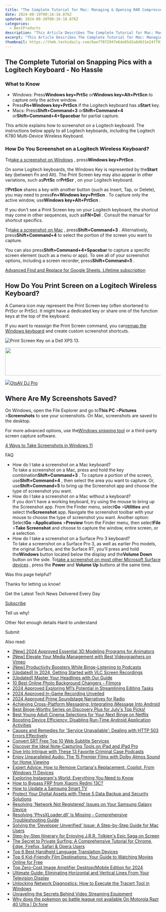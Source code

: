 ```yaml
---
title: "The Complete Tutorial for Mac: Managing & Opening RAR Compressed Files"
date: 2024-08-19T00:16:18.876Z
updated: 2024-08-20T00:16:18.876Z
categories:
  - BestProducts
description: "This Article Describes The Complete Tutorial for Mac: Managing & Opening RAR Compressed Files"
excerpt: "This Article Describes The Complete Tutorial for Mac: Managing & Opening RAR Compressed Files"
thumbnail: https://thmb.techidaily.com/6ae77072947e6de85d2a8d631e24f7937491d0d11e8e4a458198601a87eb9beb.jpg
---
```


## The Complete Tutorial on Snapping Pics with a Logitech Keyboard - No Hassle
### What to Know

* Windows: Press**Windows key+PrtSc** or**Windows key+Alt+PrtScn** to capture only the active window.
* Press**Fn+Windows key+PrtScn** if the Logitech keyboard has a**Start** key.
* Macs: Press**Shift+Command+3** or**Shift+Command+4** or**Shift+Command+4+Spacebar** for partial capture.

 This article explains how to screenshot on a Logitech keyboard. The instructions below apply to all Logitech keyboards, including the Logitech K780 Multi-Device Wireless Keyboard.

### How Do You Screenshot on a Logitech Wireless Keyboard?

 To[take a screenshot on Windows](https://www.lifewire.com/take-screenshots-using-windows-3507009) , press**Windows key+PrtScn** .

 On some Logitech keyboards, the Windows Key is represented by the**Start** key (between Fn and Alt). The Print Screen key may also appear in other variations, such as**PrtSc** or**PrtScr** , on your Logitech keyboard.

 If**PrtScn** shares a key with another button (such as Insert, Tap, or Delete), you may need to press**Fn+Windows key+PrtScn** . To capture only the active window, use**Windows key+Alt+PrtScn** .  

 If you don't see a Print Screen key on your Logitech keyboard, the shortcut may come in other sequences, such as**FN+Del** . Consult the manual for shortcut specifics.  

 To[take a screenshot on Mac](https://www.lifewire.com/take-screenshot-on-a-mac-5080043) , press**Shift+Command+3** . Alternatively, press**Shift+Command+4** to select the portion of the screen you want to capture.

 You can also press**Shift+Command+4+Spacebar** to capture a specific screen element (such as a menu or app). To see all of your screenshot options, including a screen recorder, press**Shift+Command+5** .

<!-- affiliate ads begin -->
<a href="https://secure.2checkout.com/order/checkout.php?PRODS=4729642&QTY=1&AFFILIATE=108875&CART=1">Advanced Find and Replace for Google Sheets, Lifetime subscription</a>
<!-- affiliate ads end -->
## How Do You Print Screen on a Logitech Wireless Keyboard?

 A Camera icon may represent the Print Screen key (often shortened to PrtScr or PrtSc). It might have a dedicated key or share one of the function keys at the top of the keyboard.

 If you want to reassign the Print Screen command, you can[remap the Windows keyboard](https://www.lifewire.com/remap-keyboard-in-windows-10-5181178) and create custom screenshot shortcuts.

![Print Screen Key on a Dell XPS 13.](https://www.lifewire.com/thmb/69ba7xDN0RG382zPypUBUTaZYpE=/1500x0/filters:no_upscale():max_bytes(150000):strip_icc():format(webp)/A2-TakeaScreenshotonaDellLaptop-annotated-ec47a86d15a142dc8eb5a740ef6d3284.jpg)

<!-- affiliate ads begin -->
<a href="https://zonlipartnershipprogram.pxf.io/c/5597632/1596691/17882" target="_top" id="1596691"><img src="//a.impactradius-go.com/display-ad/17882-1596691" border="0" alt="" width="728" height="90"/></a><img height="0" width="0" src="https://imp.pxf.io/i/5597632/1596691/17882" style="position:absolute;visibility:hidden;" border="0" />
<!-- affiliate ads end -->
<!-- affiliate ads begin -->
<a href="https://otszone.ots7.com/order/checkout.php?PRODS=4713321&QTY=1&AFFILIATE=108875&CART=1"><img src="https://green.ots7.com/screenshots/OtsAV/OtsAVDJ1.90-300x188.jpg" border="0">OtsAV DJ Pro</a>
<!-- affiliate ads end -->
## Where Are My Screenshots Saved?

 On Windows, open the File Explorer and go to**This PC** \>**Pictures** \>**Screenshots** to see your screenshots. On Mac, screenshots are saved to the desktop.

 For more advanced options, use the[Windows snipping tool](https://www.lifewire.com/windows-vista-snipping-tool-4123251) or a third-party screen capture software.

[4 Ways to Take Screenshots in Windows 11](https://www.lifewire.com/take-screenshot-in-windows-11-5190072)

 FAQ

* How do I take a screenshot on a Mac keyboard?  
 To take a screenshot on a Mac, press and hold the key combination**Shift+Command+3** . To capture a portion of the screen, use**Shift+Command+4** , then select the area you want to capture. Or, use**Shift+Command+5** to bring up the Screenshot app and choose the type of screenshot you want.
* How do I take a screenshot on a Mac without a keyboard?  
 If you don't have a working keyboard, try using the mouse to bring up the Screenshot app. From the Finder menu, select**Go** \>**Utilities** and select the**Screenshot** app. Navigate the screenshot toolbar with your mouse to choose the type of screenshot you want. Another option: Select**Go** \>**Applications** \>**Preview** from the Finder menu, then select**File** \>**Take Screenshot** and choose to capture the window, entire screen, or a selection.
* How do I take a screenshot on a Surface Pro 3 keyboard?  
 To take a screenshot on a Surface Pro 3, as well as earlier Pro models, the original Surface, and the Surface RT, you'll press and hold the**Windows** button located below the display and the**Volume Down** button on the side. To[take a screenshot on most other Microsoft Surface devices](https://www.lifewire.com/take-screenshot-on-microsoft-surface-5104766) , press the **Power** and **Volume Up** buttons at the same time.

Was this page helpful?

Thanks for letting us know!

 Get the Latest Tech News Delivered Every Day

[Subscribe](https://www.lifewire.com/#)

Tell us why!

 Other  Not enough details  Hard to understand

 Submit

<ins class="adsbygoogle"
     style="display:block"
     data-ad-format="autorelaxed"
     data-ad-client="ca-pub-7571918770474297"
     data-ad-slot="1223367746"></ins>



<ins class="adsbygoogle"
     style="display:block"
     data-ad-client="ca-pub-7571918770474297"
     data-ad-slot="8358498916"
     data-ad-format="auto"
     data-full-width-responsive="true"></ins>

<span class="atpl-alsoreadstyle">Also read:</span>
<div><ul>
<li><a href="https://fox-boxes.techidaily.com/new-2024-approved-essential-3d-modeling-programs-for-animators/"><u>[New] 2024 Approved  Essential 3D Modeling Programs for Animators</u></a></li>
<li><a href="https://vimeo-videos.techidaily.com/new-elevate-your-media-management-with-best-videographers-on-vimeo/"><u>[New] Elevate Your Media Management with Best Videographers on Vimeo</u></a></li>
<li><a href="https://extra-support.techidaily.com/new-productivity-boosters-while-binge-listening-to-podcasts/"><u>[New] Productivity Boosters While Binge-Listening to Podcasts</u></a></li>
<li><a href="https://screen-video-capture.techidaily.com/updated-in-2024-getting-started-with-vlc-screen-recordings/"><u>[Updated] In 2024, Getting Started with VLC Screen Recordings</u></a></li>
<li><a href="https://extra-skills.techidaily.com/updated-master-your-headlines-with-our-guide/"><u>[Updated] Master Your Headlines with Our Guide</u></a></li>
<li><a href="https://extra-information.techidaily.com/10-best-online-photo-background-changers-filmora/"><u>10 Best Online Photo Background Changers - Filmora</u></a></li>
<li><a href="https://article-posts.techidaily.com/2024-approved-exploring-m1s-potential-in-streamlining-editing-tasks/"><u>2024 Approved  Exploring M1’s Potential in Streamlining Editing Tasks</u></a></li>
<li><a href="https://screen-sharing-recording.techidaily.com/2024-approved-in-game-recording-unveiled/"><u>2024 Approved  In-Game Recording Unveiled</u></a></li>
<li><a href="https://extra-guidance.techidaily.com/2024-approved-prime-soundstage-narratives-for-radio/"><u>2024 Approved  Prime Soundstage Narratives for Radio</u></a></li>
<li><a href="https://tech-renaissance.techidaily.com/1722874815669-achieving-cross-platform-messaging-integrating-imessage-into-android/"><u>Achieving Cross-Platform Messaging: Integrating iMessage Into Android</u></a></li>
<li><a href="https://tech-renaissance.techidaily.com/best-binge-worthy-series-on-discovery-plus-for-julys-top-picks/"><u>Best Binge-Worthy Series on Discovery Plus for July's Top Picks!</u></a></li>
<li><a href="https://tech-renaissance.techidaily.com/best-young-adult-cinema-selections-for-your-next-binge-on-netflix/"><u>Best Young Adult Cinema Selections for Your Next Binge on Netflix</u></a></li>
<li><a href="https://tech-renaissance.techidaily.com/boosting-device-efficiency-disabling-run-time-android-application-activities/"><u>Boosting Device Efficiency: Disabling Run-Time Android Application Activities</u></a></li>
<li><a href="https://tech-renaissance.techidaily.com/causes-and-remedies-for-service-unavailable-dealing-with-http-503-errors-effectively/"><u>Causes and Remedies for 'Service Unavailable': Dealing with HTTP 503 Errors Effectively</u></a></li>
<li><a href="https://fox-access.techidaily.com/convert-srt-free-top-10-web-subtitle-services/"><u>Convert SRT Free  Top 10 Web Subtitle Services</u></a></li>
<li><a href="https://tech-renaissance.techidaily.com/discover-the-ideal-note-capturing-tools-on-ipad-and-ipad-pro/"><u>Discover the Ideal Note-Capturing Tools on iPad and iPad Pro</u></a></li>
<li><a href="https://tech-renaissance.techidaily.com/dive-into-intrigue-with-these-13-favorite-criminal-case-podcasts/"><u>Dive Into Intrigue with These 13 Favorite Criminal Case Podcasts</u></a></li>
<li><a href="https://tech-renaissance.techidaily.com/enjoy-unparalleled-audio-the-15-premier-films-with-dolby-atmos-sound-for-home-viewing/"><u>Enjoy Unparalleled Audio: The 15 Premier Films with Dolby Atmos Sound for Home Viewing</u></a></li>
<li><a href="https://tech-renaissance.techidaily.com/expert-advice-how-to-remove-cortanas-replacement-copilot-from-windows-11-devices/"><u>Expert Advice: How to Remove Cortana's Replacement, Copilot, From Windows 11 Devices</u></a></li>
<li><a href="https://tech-renaissance.techidaily.com/exploring-instagrams-world-everything-you-need-to-know/"><u>Exploring Instagram's World: Everything You Need to Know</u></a></li>
<li><a href="https://bypass-frp.techidaily.com/how-to-bypass-frp-from-xiaomi-redmi-13c-by-drfone-android/"><u>How to Bypass FRP from Xiaomi Redmi 13C?</u></a></li>
<li><a href="https://tech-renaissance.techidaily.com/how-to-update-a-samsung-smart-tv/"><u>How to Update a Samsung Smart TV</u></a></li>
<li><a href="https://tech-renaissance.techidaily.com/protect-your-digital-assets-with-these-5-data-backup-and-security-solutions/"><u>Protect Your Digital Assets with These 5 Data Backup and Security Solutions</u></a></li>
<li><a href="https://tech-renaissance.techidaily.com/resolving-network-not-registered-issues-on-your-samsung-galaxy-device/"><u>Resolving 'Network Not Registered' Issues on Your Samsung Galaxy Device</u></a></li>
<li><a href="https://tech-renaissance.techidaily.com/resolving-physxloaderdll-is-missing-comprehensive-troubleshooting-guide/"><u>Resolving 'PhysXLoader.dll' Is Missing - Comprehensive Troubleshooting Guide</u></a></li>
<li><a href="https://tech-renaissance.techidaily.com/solving-the-developer-unverified-issue-a-step-by-step-guide-for-mac-users/"><u>Solving the 'Developer Unverified' Issue: A Step-by-Step Guide for Mac Users</u></a></li>
<li><a href="https://tech-renaissance.techidaily.com/step-by-step-itinerary-for-enjoying-jrr-tolkiens-epic-saga-on-screen/"><u>Step-by-Step Itinerary for Enjoying J.R.R. Tolkien's Epic Saga on Screen</u></a></li>
<li><a href="https://tech-renaissance.techidaily.com/the-secret-to-private-surfing-a-comprehensive-tutorial-for-chrome-edge-firefox-safari-and-opera-users/"><u>The Secret to Private Surfing: A Comprehensive Tutorial for Chrome, Edge, Firefox, Safari & Opera Users</u></a></li>
<li><a href="https://tech-renaissance.techidaily.com/top-6-best-handheld-language-translation-devices/"><u>Top 6 Best Handheld Language Translation Devices</u></a></li>
<li><a href="https://tech-renaissance.techidaily.com/top-6-kid-friendly-film-destinations-your-guide-to-watching-movies-online-for-free/"><u>Top 6 Kid-Friendly Film Destinations: Your Guide to Watching Movies Online for Free</u></a></li>
<li><a href="https://some-guidance.techidaily.com/top-zero-cost-image-amplifier-desktopmobile-edition-for-2024/"><u>Top Zero-Cost Image Amplifier  Desktop/Mobile Edition for 2024</u></a></li>
<li><a href="https://tech-renaissance.techidaily.com/ultimate-guide-eliminating-horizontal-and-vertical-lines-from-your-television-display/"><u>Ultimate Guide: Eliminating Horizontal and Vertical Lines From Your Television Display</u></a></li>
<li><a href="https://tech-renaissance.techidaily.com/unlocking-network-diagnostics-how-to-execute-the-tracert-tool-in-windows/"><u>Unlocking Network Diagnostics: How to Execute the Tracert Tool in Windows</u></a></li>
<li><a href="https://tech-renaissance.techidaily.com/unraveling-the-secrets-behind-video-streaming-equipment/"><u>Unraveling the Secrets Behind Video Streaming Equipment</u></a></li>
<li><a href="https://android-pokemon-go.techidaily.com/why-does-the-pokemon-go-battle-league-not-available-on-motorola-razr-40-ultra-drfone-by-drfone-virtual-android/"><u>Why does the pokemon go battle league not available On Motorola Razr 40 Ultra | Dr.fone</u></a></li>
</ul></div>
